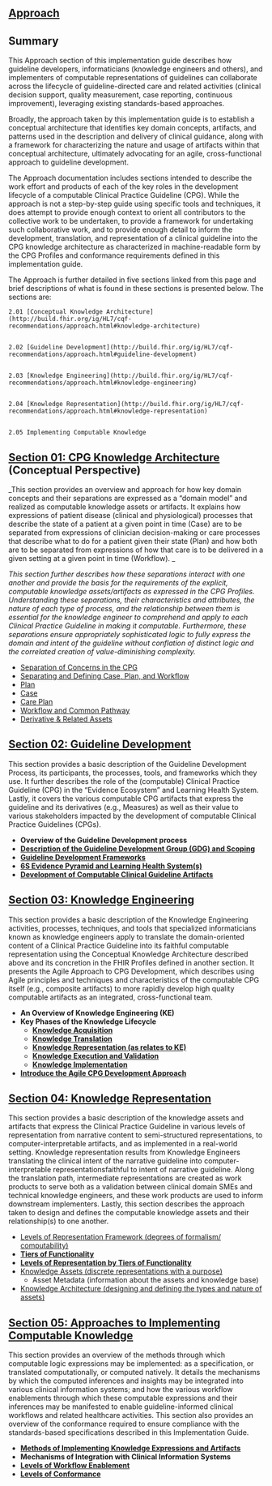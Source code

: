 ## [Approach](http://build.fhir.org/ig/HL7/cqf-recommendations/documentation-approach-01-main-page.html) 


## Summary 

This Approach section of this implementation guide describes how guideline developers, informaticians (knowledge engineers and others), and implementers of computable representations of guidelines can collaborate across the lifecycle of guideline-directed care and related activities (clinical decision support, quality measurement, case reporting, continuous improvement), leveraging existing standards-based approaches.

Broadly, the approach taken by this implementation guide is to establish a conceptual architecture that identifies key domain concepts, artifacts, and patterns used in the description and delivery of clinical guidance, along with a framework for characterizing the nature and usage of artifacts within that conceptual architecture, ultimately advocating for an agile, cross-functional approach to guideline development.

The Approach documentation includes sections intended to describe the work effort and products of each of the key roles in the development lifecycle of a computable Clinical Practice Guideline (CPG). While the approach is not a step-by-step guide using specific tools and techniques, it does attempt to provide enough context to orient all contributors to the collective work to be undertaken, to provide a framework for undertaking such collaborative work, and to provide enough detail to inform the development, translation, and representation of a clinical guideline into the CPG knowledge architecture as characterized in machine-readable form by the CPG Profiles and conformance requirements defined in this implementation guide.

The Approach is further detailed in five sections linked from this page and brief descriptions of what is found in these sections is presented below. The sections are:


    2.01 [Conceptual Knowledge Architecture](http://build.fhir.org/ig/HL7/cqf-recommendations/approach.html#knowledge-architecture)


    2.02 [Guideline Development](http://build.fhir.org/ig/HL7/cqf-recommendations/approach.html#guideline-development)


    2.03 [Knowledge Engineering](http://build.fhir.org/ig/HL7/cqf-recommendations/approach.html#knowledge-engineering)


    2.04 [Knowledge Representation](http://build.fhir.org/ig/HL7/cqf-recommendations/approach.html#knowledge-representation)


    2.05 Implementing Computable Knowledge


## [Section 01: CPG Knowledge Architecture](http://build.fhir.org/ig/HL7/cqf-recommendations/documentation-approach-12-conceptual-knowledge-architecture.html) (Conceptual Perspective)

_This section provides an overview and approach for how key domain concepts and their separations are expressed as a “domain model” and realized as computable knowledge assets or artifacts.  It explains how expressions of patient disease (clinical and physiological) processes that describe the state of a patient at a given point in time (Case) are to be separated from expressions of clinician decision-making or care processes that describe what to do for a patient given their state (Plan) and how both are to be separated from expressions of how that care is to be delivered in a given setting at a given point in time (Workflow).  _

_This section further describes how these separations interact with one another and provide the basis for the requirements of the explicit, computable knowledge assets/artifacts as expressed in the CPG Profiles.  Understanding these separations, their characteristics and attributes, the nature of each type of process, and the relationship between them is essential for the knowledge engineer to comprehend and apply to each Clinical Practice Guideline in making it computable.  Furthermore, these separations ensure appropriately sophisticated logic to fully express the domain and intent of the guideline without conflation of distinct logic and the correlated creation of value-diminishing complexity._



*   [Separation of Concerns in the CPG](http://build.fhir.org/ig/HL7/cqf-recommendations/documentation-approach-12-01-separations-of-concerns-in-the-cpg.html)
*   [Separating and Defining Case, Plan, and Workflow](http://build.fhir.org/ig/HL7/cqf-recommendations/documentation-approach-12-02-separating-and-defining-case-plan-and-workflow.html)
*   [Plan](http://build.fhir.org/ig/HL7/cqf-recommendations/documentation-approach-12-03-cpg-plan.html)
*   [Case](http://build.fhir.org/ig/HL7/cqf-recommendations/documentation-approach-12-04-cpg-case.html)
*   [Care Plan](http://build.fhir.org/ig/HL7/cqf-recommendations/documentation-approach-12-05-cpg-careplan.html)
*   [Workflow and Common Pathway](http://build.fhir.org/ig/HL7/cqf-recommendations/documentation-approach-12-06-cpg-common-pathway.html)
*   [Derivative & Related Assets](http://build.fhir.org/ig/HL7/cqf-recommendations/documentation-approach-12-07-cpg-derivative-and-related-assets.html)


## [Section 02: Guideline Development](http://build.fhir.org/ig/HL7/cqf-recommendations/documentation-approach-04-guideline-development.html)

This section provides a basic description of the Guideline Development Process, its participants, the processes, tools, and frameworks which they use. It further describes the role of the (computable) Clinical Practice Guideline (CPG) in the “Evidence Ecosystem” and Learning Health System.  Lastly, it covers the various computable CPG artifacts that express the guideline and its derivatives (e.g., Measures) as well as their value to various stakeholders impacted by the development of computable Clinical Practice Guidelines (CPGs).



*   **Overview of the Guideline Development process**
*   **[Description of the Guideline Development Group (GDG) and Scoping](http://build.fhir.org/ig/HL7/cqf-recommendations/documentation-approach-04-01-guideline-development-group.html)**
*   **[Guideline Development Frameworks](http://build.fhir.org/ig/HL7/cqf-recommendations/documentation-approach-04-02-guideline-development-frameworks.html)**
*   **[6S Evidence Pyramid and Learning Health System(s)](http://build.fhir.org/ig/HL7/cqf-recommendations/documentation-approach-04-03-6S-evidence-pyramid-and-learning-health-systems.html)**
*   **[Development of Computable Clinical Guideline Artifacts](http://build.fhir.org/ig/HL7/cqf-recommendations/documentation-approach-04-05-computable-guideline-artifacts.html)**


## [Section 03: Knowledge Engineering](http://build.fhir.org/ig/HL7/cqf-recommendations/documentation-approach-05-knowledge-engineering-overview.html)

This section provides a basic description of the Knowledge Engineering activities, processes, techniques, and tools that specialized informaticians known as knowledge engineers apply to translate the domain-oriented content of a Clinical Practice Guideline into its faithful computable representation using the Conceptual Knowledge Architecture described above and its concretion in the FHIR Profiles defined in another section.  It  presents the Agile Approach to CPG Development, which describes using Agile principles and techniques and characteristics of the computable CPG itself (e.g., composite artifacts) to more rapidly develop high quality computable artifacts as an integrated, cross-functional team.



*   **An Overview of Knowledge Engineering (KE)**
*   **Key Phases of the Knowledge Lifecycle**
    *   **[Knowledge Acquisition](http://build.fhir.org/ig/HL7/cqf-recommendations/documentation-approach-05-01-knowledge-acquisition.html)**
    *   **[Knowledge Translation](http://build.fhir.org/ig/HL7/cqf-recommendations/documentation-approach-05-02-knowledge-translation.html)**
    *   **[Knowledge Representation (as relates to KE)](http://build.fhir.org/ig/HL7/cqf-recommendations/documentation-approach-05-03-knowledge-representation.html)**
    *   **[Knowledge Execution and Validation](http://build.fhir.org/ig/HL7/cqf-recommendations/documentation-approach-05-04-knowledge-execution-and-validation.html)**
    *   **[Knowledge Implementation](http://build.fhir.org/ig/HL7/cqf-recommendations/documentation-approach-05-05-knowledge-implementation.html)**
*   **[Introduce the Agile CPG Development Approach](http://build.fhir.org/ig/HL7/cqf-recommendations/documentation-approach-05-06-agile-cpg-development-approach.html)**


## [Section 04: Knowledge Representation](http://build.fhir.org/ig/HL7/cqf-recommendations/documentation-approach-06-knowledge-representation.html)

This section provides a basic description of the knowledge assets and artifacts that express the Clinical Practice Guideline in various levels of representation from narrative content to semi-structured representations, to computer-interpretable artifacts, and as implemented in a real-world setting.  Knowledge representation results from Knowledge Engineers  translating the clinical intent of the narrative guideline into computer-interpretable representationsfaithful to intent of narrative guideline. Along the translation path, intermediate representations are created as work products to serve both as a validation between clinical domain SMEs and technical knowledge engineers, and these work products are used to inform downstream implementers.  Lastly, this section describes the approach taken to design and defines the computable knowledge assets and their relationship(s) to one another.



*   [Levels of Representation Framework (degrees of formalism/ computability)](http://build.fhir.org/ig/HL7/cqf-recommendations/documentation-approach-06-01-levels-of-knowledge-representation.html)
*   **[Tiers of Functionality](http://build.fhir.org/ig/HL7/cqf-recommendations/documentation-approach-07-tiers-of-functionality.html)**
*   **[Levels of Representation by Tiers of Functionality](http://build.fhir.org/ig/HL7/cqf-recommendations/documentation-approach-08-levels-of-representation-by-tiers-of-functionality.html)**
*   [Knowledge Assets (discrete representations with a purpose)](http://build.fhir.org/ig/HL7/cqf-recommendations/documentation-approach-06-02-knowledge-assets.html)
    *   Asset Metadata (information about the assets and knowledge base)
*   [Knowledge Architecture (designing and defining the types and nature of assets)](http://build.fhir.org/ig/HL7/cqf-recommendations/documentation-approach-06-03-knowledge-architecture.html)


## [Section 05: Approaches to Implementing Computable Knowledge](http://build.fhir.org/ig/HL7/cqf-recommendations/documentation-approach-09-methods-of-implementation.html)

This section provides an overview of the methods through which computable logic expressions may be implemented: as a specification, or translated computationally, or computed natively. It details the mechanisms by which the computed inferences and insights may be integrated into various clinical information systems; and how the various workflow enablements through which these computable expressions and their inferences may be manifested to enable guideline-informed clinical workflows and related healthcare activities.   This section also provides an overview of the conformance required to ensure compliance with the standards-based specifications described in this Implementation Guide.



*   **[Methods of Implementing Knowledge](http://build.fhir.org/ig/HL7/cqf-recommendations/documentation-approach-09-methods-of-implementation.html)<span style="text-decoration:underline;"> Expressions and Artifacts</span>**
*   **Mechanisms of Integration with Clinical Information Systems**
*   **[Levels of Workflow Enablement](http://build.fhir.org/ig/HL7/cqf-recommendations/documentation-approach-03-conformance-levels.html)**
*   **[Levels of Conformance](http://build.fhir.org/ig/HL7/cqf-recommendations/documentation-approach-03-conformance-levels.html)**